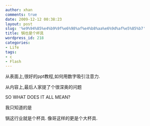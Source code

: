 ```yaml
---
author: xhan
comments: true
date: 2009-12-12 00:38:23
layout: post
slug: '%e9%94%85%e4%b9%9f%e6%98%af%e4%b8%aa%e6%9d%af%e5%85%b7'
title: 锅也是个杯具
wordpress_id: 218
categories:
- Life
tags:
- c
- Flash
---
```




从表面上,很好的ppt教程,如何用数字吸引注意力.

从内容上,最后人家提了个很深奥的问题

SO WHAT DOES IT ALL MEAN?

我只知道的是

锅这行业就是个杯具.
像哥这样的更是个大杯具.
